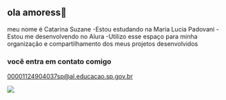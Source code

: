 ## ola amoress💙

meu nome é Catarina Suzane
-Estou estudando na Maria Lucia Padovani -Estou me desenvolvendo no Alura -Utilizo esse espaço para minha organização e 
compartilhamento dos meus projetos desenvolvidos



### você entra em contato comigo

00001124904037sp@al.educacao.sp.gov.br



![](https://media1.tenor.com/m/s--312__jnoAAAAC/kermit-kermit-love.gif)
